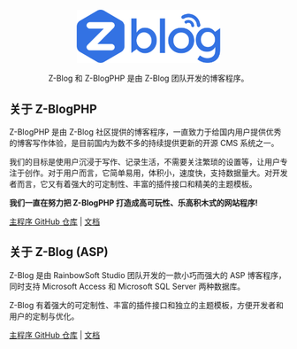 <p align="center">
    <a href="https://www.zblogcn.com" target="_blank"><img src="https://raw.githubusercontent.com/zblogcn/.github/main/profile/images/logo.svg" width="260"></a>
</p>

<p align="center">Z-Blog 和 Z-BlogPHP 是由 Z-Blog 团队开发的博客程序。</p>

## 关于 Z-BlogPHP

Z-BlogPHP 是由 Z-Blog 社区提供的博客程序，一直致力于给国内用户提供优秀的博客写作体验，是目前国内为数不多的持续提供更新的开源 CMS 系统之一。

我们的目标是使用户沉浸于写作、记录生活，不需要关注繁琐的设置等，让用户专注于创作。对于用户而言，它简单易用，体积小，速度快，支持数据量大。对开发者而言，它又有着强大的可定制性、丰富的插件接口和精美的主题模板。

**我们一直在努力把 Z-BlogPHP 打造成高可玩性、乐高积木式的网站程序!**

[主程序 GitHub 仓库](https://github.com/zblogcn/zblogphp) | [文档](https://docs.zblogcn.com/php/)

## 关于 Z-Blog (ASP)

Z-Blog 是由 RainbowSoft Studio 团队开发的一款小巧而强大的 ASP 博客程序，同时支持 Microsoft Access 和 Microsoft SQL Server 两种数据库。

Z-Blog 有着强大的可定制性、丰富的插件接口和独立的主题模板，方便开发者和用户的定制与优化。

[主程序 GitHub 仓库](https://github.com/zblogcn/zblogasp) | [文档](https://docs.zblogcn.com/asp/)
